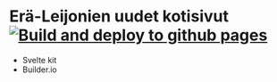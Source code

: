 # Erä-Leijonien uudet kotisivut [![Build and deploy to github pages](https://github.com/eraleijonat/hel-kottarit/actions/workflows/static.yml/badge.svg)](https://github.com/eraleijonat/hel-kottarit/actions/workflows/static.yml)

- Svelte kit
- Builder.io
